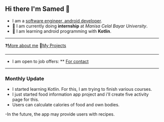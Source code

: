 ## Hi there I'm Samed 👋

- I am a [software engineer, android developer](https://www.linkedin.com/in/samed-temiz-389aa0196/).
- 🔭 I am currently doing **internship** at _Manisa Celal Bayar University_.
- 🌱 I am learning android programming with **Kotlin**.
  
---

❓[More about me](https://linktr.ee/timrashard)
💼[My Projects](https://github.com/SamedTemiz?tab=repositories)

---

- I am open to job offers:
** [For contact](https://linktr.ee/timrashard)
  
---

### Monthly Update

- I started learning Kotlin. For this, I am trying to finish various courses.
- I just started food information app project and i'll create five activity page for this.
- Users can calculate calories of food and own bodies.

-In the future, the app may provide users with recipes.
